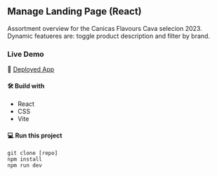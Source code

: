 ## Manage Landing Page (React)

Assortment overview for the Canicas Flavours Cava selecion 2023. Dynamic featueres are: toggle product description and filter by brand.

### Live Demo

🚀 [Deployed App](https://canicasflavours.com/)

#### 🛠️ Build with

- React
- CSS
- Vite

#### 💻 Run this project

```
git clone [repo]
npm install
npm run dev
```
